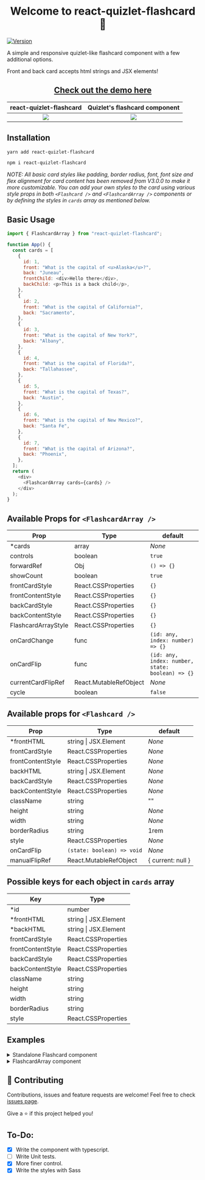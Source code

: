 <h1 align="center">Welcome to react-quizlet-flashcard 👋</h1>
<p>
  <a href="https://www.npmjs.com/package/react-quizlet-flashcard" target="_blank">
    <img alt="Version" src="https://img.shields.io/npm/v/react-quizlet-flashcard.svg">
  </a>
</p>

A simple and responsive quizlet-like flashcard component with a few additional options.

Front and back card accepts html strings and JSX elements!

<h2 align="center">
<a href="https://absanthosh.github.io/react-quizlet-flashcard/?path=/story/flashcard--basic-flashcard">Check out the demo here</a>
</h2>


|                                          react-quizlet-flashcard                                           |                                       Quizlet's flashcard component                                        |
| :--------------------------------------------------------------------------------------------------------: | :--------------------------------------------------------------------------------------------------------: |
| ![](https://user-images.githubusercontent.com/24393343/150652939-5d7a14df-4484-4d9b-aee1-8dee94205a16.gif) | ![](https://user-images.githubusercontent.com/24393343/150373430-8b5f9905-9e4f-4639-827e-a8be303f49cb.gif) |

## Installation

```sh
yarn add react-quizlet-flashcard
```

```sh
npm i react-quizlet-flashcard
```

_NOTE: All basic card styles like padding, border radius, font, font size and flex alignment for card content has been removed from V3.0.0 to make it more customizable. You can add your own styles to the card using various style props in both `<Flashcard />` and `<FlashcardArray />` components or by defining the styles in `cards` array as mentioned below._

## Basic Usage

```javascript
import { FlashcardArray } from "react-quizlet-flashcard";

function App() {
  const cards = [
    {
      id: 1,
      front: "What is the capital of <u>Alaska</u>?",
      back: "Juneau",
      frontChild: <div>Hello there</div>,
      backChild: <p>This is a back child</p>,
    },
    {
      id: 2,
      front: "What is the capital of California?",
      back: "Sacramento",
    },
    {
      id: 3,
      front: "What is the capital of New York?",
      back: "Albany",
    },
    {
      id: 4,
      front: "What is the capital of Florida?",
      back: "Tallahassee",
    },
    {
      id: 5,
      front: "What is the capital of Texas?",
      back: "Austin",
    },
    {
      id: 6,
      front: "What is the capital of New Mexico?",
      back: "Santa Fe",
    },
    {
      id: 7,
      front: "What is the capital of Arizona?",
      back: "Phoenix",
    },
  ];
  return (
    <div>
      <FlashcardArray cards={cards} />
    </div>
  );
}
```

## Available Props for `<FlashcardArray />`

| Prop                | Type                   | default                                          |
| ------------------- | ---------------------- | ------------------------------------------------ |
| \*cards             | array                  | _None_                                           |
| controls            | boolean                | `true`                                           |
| forwardRef          | Obj                    | `() => {}`                                       |
| showCount           | boolean                | `true`                                           |
| frontCardStyle      | React.CSSProperties    | `{}`                                             |
| frontContentStyle   | React.CSSProperties    | `{}`                                             |
| backCardStyle       | React.CSSProperties    | `{}`                                             |
| backContentStyle    | React.CSSProperties    | `{}`                                             |
| FlashcardArrayStyle | React.CSSProperties    | `{}`                                             |
| onCardChange        | func                   | `(id: any, index: number) => {}`                 |
| onCardFlip          | func                   | `(id: any, index: number, state: boolean) => {}` |
| currentCardFlipRef  | React.MutableRefObject | _None_                                           |
| cycle               | boolean                | `false`                                          |

## Available props for `<Flashcard />`

| Prop              | Type                       | default           |
| ----------------- | -------------------------- | ----------------- |
| \*frontHTML       | string \| JSX.Element      | _None_            |
| frontCardStyle    | React.CSSProperties        | _None_            |
| frontContentStyle | React.CSSProperties        | _None_            |
| backHTML          | string \| JSX.Element      | _None_            |
| backCardStyle     | React.CSSProperties        | _None_            |
| backContentStyle  | React.CSSProperties        | _None_            |
| className         | string                     | ""                |
| height            | string                     | _None_            |
| width             | string                     | _None_            |
| borderRadius      | string                     | 1rem              |
| style             | React.CSSProperties        | _None_            |
| onCardFlip        | `(state: boolean) => void` | _None_            |
| manualFlipRef     | React.MutableRefObject     | { current: null } |

## Possible keys for each object in `cards` array

| Key               | Type                  |
| ----------------- | --------------------- |
| \*id              | number                |
| \*frontHTML       | string \| JSX.Element |
| \*backHTML        | string \| JSX.Element |
| frontCardStyle    | React.CSSProperties   |
| frontContentStyle | React.CSSProperties   |
| backCardStyle     | React.CSSProperties   |
| backContentStyle  | React.CSSProperties   |
| className         | string                |
| height            | string                |
| width             | string                |
| borderRadius      | string                |
| style             | React.CSSProperties   |

## Examples

<details>
<summary>Standalone Flashcard component</summary>

### Basic Flashcard:

```javascript
import { Flashcard } from "react-quizlet-flashcard";

function App() {
  return (
    <div className="storyContainer">
      <Flashcard frontHTML="<h1>Front</h1>" backHTML={<h1>Back</h1>} />
    </div>
  );
}
```

### Manual flip using ref:

You can use this when you want to add buttons or other intractable elements to flip the card content.

```javascript
import { Flashcard } from "react-quizlet-flashcard";
import { useRef } from "react";

function App() {
  const flipRef = useRef();

  return (
    <div className="storyContainer">
      <Flashcard
        frontHTML="<h1>Front</h1>"
        backHTML={<h1>Back</h1>}
        manualFlipRef={flipRef}
      />
      <button onClick={() => flipRef.current()}>Flip</button>
    </div>
  );
}
```

### Custom Styles for front and back content

```javascript
import { Flashcard } from "react-quizlet-flashcard";

function App() {
  return (
    <div className="storyContainer">
      <Flashcard
        frontHTML={
          <>
            <span>1</span>
            <span>2</span>
            <span>3</span>
            <span>4</span>
            <span>5</span>
            <span>6</span>
            <span>7</span>
            <span>8</span>
            <span>9</span>
          </>
        }
        backHTML={<h1>Back</h1>}
        backContentStyle={{
          backgroundColor: "red",
          color: "white",
          padding: "10px",
          display: "flex",
          justifyContent: "center",
          alignItems: "center",
        }}
        frontContentStyle={{
          backgroundColor: "turquoise",
          color: "white",
          display: "grid",
          gridTemplateColumns: "repeat(3, 1fr)",
          gridTemplateRows: "repeat(3, 1fr)",
          fontSize: "2rem",
        }}
      />
    </div>
  );
}
```

### Card flip callback

```javascript
import { Flashcard } from "react-quizlet-flashcard";

function App() {
  return (
    <div className="storyContainer">
      <Flashcard
        frontHTML="<h1>Check console</h1>"
        backHTML={<h1>Back</h1>}
        onCardFlip={(state) => {
          if (state) console.log("Card is flipped");
          else console.log("Card is not flipped");
        }}
      />
    </div>
  );
}
```

### Custom Card Size

```javascript
import { Flashcard } from "react-quizlet-flashcard";

function App() {
  return (
    <div className="storyContainer">
      <Flashcard
        frontHTML="<h1>Front</h1>"
        backHTML={<h1>Back</h1>}
        style={{ width: "300px", height: "300px" }}
      />
    </div>
  );
}
```

</details>

<details>
<summary>FlashcardArray component</summary>

### Basic FlashcardArray:

```javascript
import { FlashcardArray } from "react-quizlet-flashcard";

function App() {
  const cards = [...]
  return (
    <div className="storyContainer">
      <FlashcardArray cards={cards} />
    </div>
  );
}
```

### Cards with custom controls(Using forwardRef prop):

```javascript
import { FlashcardArray } from "react-quizlet-flashcard";
import { useRef } from "react";

function App() {
  const controlRef = useRef({}); // {} should definitely be passed to useRef for it to work
  const currentCardFlipRef = useRef(); // nothing should be passed to useRef for it to work
  const [currentCard, setCurrentCard] = useState(1);

  return (
    <div className="storyContainer">
      <FlashcardArray
        cards={deck.cards}
        controls={false}
        showCount={false}
        forwardRef={controlRef}
        currentCardFlipRef={currentCardFlipRef}
        onCardChange={(id, index) => {
          setCurrentCard(index);
        }}
      />
      <p>
        {currentCard} / {deck.cards.length}
      </p>
      <button onClick={() => controlRef.current.prevCard()}>Prev</button>
      <button onClick={() => controlRef.current.resetArray()}>Reset</button>
      <button onClick={() => controlRef.current.nextCard()}>Next</button>
      <button onClick={() => currentCardFlipRef.current()}>Flip</button>
    </div>
  );
}
```

### Custom styles for all cards in the array:

```javascript
import { FlashcardArray } from "react-quizlet-flashcard";

function App() {
  cards = [...]
  return (
    <div className="storyContainer">
      <FlashcardArray
        cards={cards}
        frontContentStyle={{
          backgroundColor: "lightgoldenrodyellow",
          color: "black",
        }}
        backContentStyle={{
          backgroundColor: "turquoise",
        }}
      />
    </div>
  );
}
```

### Custom style for each card:

You can set style for each card through the card object. Refer to prop list of Card object above.
Instead, you can also pass another react component with custom style into cards.

```javascript
import { FlashcardArray } from "react-quizlet-flashcard";

function App() {
  return (
    <div className="storyContainer">
      <FlashcardArray
        cards={[
          {
            id: 1,
            frontHTML: (
              <>
                <span style={{ backgroundColor: "lawngreen" }}>Option 1</span>
                <span style={{ backgroundColor: "lawngreen" }}>Option 2</span>
                <span style={{ backgroundColor: "lawngreen" }}>Option 3</span>
              </>
            ),
            backHTML: "Juneau",
            options: ["Juneau", "Anchorage", "Fairbanks"],
            frontContentStyle: {
              backgroundColor: "lightgoldenrodyellow",
              color: "black",
              display: "grid",
              gridTemplateColumns: "1fr 1fr 1fr",
              gridTemplateRows: "1fr",
              gap: "10px",
              padding: "10px",
            },
          },
          {
            id: 2,
            frontHTML: (
              <>
                <span style={{ backgroundColor: "pink" }}>Option 1</span>
                <span style={{ backgroundColor: "pink" }}>Option 2</span>
                <span style={{ backgroundColor: "pink" }}>Option 3</span>
              </>
            ),
            backHTML: "Sacramento",
            options: ["Sacramento", "Los Angeles", "San Francisco"],
            frontContentStyle: {
              backgroundColor: "lightgoldenrodyellow",
              color: "black",
              display: "grid",
              gridTemplateColumns: "1fr",
              gridTemplateRows: "1fr 1fr 1fr",
              gap: "10px",
              padding: "10px",
            },
          },
        ]}
      />
    </div>
  );
}
```

</details>

## 🤝 Contributing

Contributions, issues and feature requests are welcome!
Feel free to check [issues page](https://github.com/ABSanthosh/react-quizlet-flashcard/issues).

Give a ⭐️ if this project helped you!

## To-Do:

- [x] Write the component with typescript.
- [ ] Write Unit tests.
- [x] More finer control.
- [x] Write the styles with Sass
